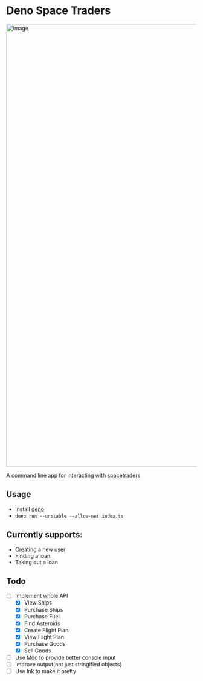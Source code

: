 # Deno Space Traders

<img width="1167" alt="image" src="https://user-images.githubusercontent.com/827851/109902764-e8da5d80-7c68-11eb-996c-a6834a1e0e96.png">

A command line app for interacting with [spacetraders](spacetraders.io)

## Usage

- Install [deno](https://deno.land/)
- `deno run --unstable --allow-net index.ts`

## Currently supports:

- Creating a new user
- Finding a loan
- Taking out a loan

## Todo

- [ ] Implement whole API
  - [x] View Ships
  - [x] Purchase Ships
  - [x] Purchase Fuel
  - [x] Find Asteroids
  - [x] Create Flight Plan
  - [x] View Flight Plan
  - [x] Purchase Goods
  - [x] Sell Goods
- [ ] Use Moo to provide better console input
- [ ] Improve output(not just stringified objects)
- [ ] Use Ink to make it pretty
